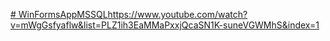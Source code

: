 [# WinFormsAppMSSQL](https://www.youtube.com/watch?v=mWgGsfyaflw&list=PLZ1ih3EaMMaPxxjQcaSN1K-suneVGWMhS&index=1)https://www.youtube.com/watch?v=mWgGsfyaflw&list=PLZ1ih3EaMMaPxxjQcaSN1K-suneVGWMhS&index=1
